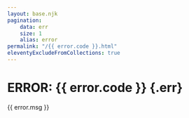 ```yaml
---
layout: base.njk
pagination:
    data: err
    size: 1
    alias: error
permalink: "/{{ error.code }}.html"
eleventyExcludeFromCollections: true
---
```

# ERROR: {{ error.code }} {.err}

{{ error.msg }}
